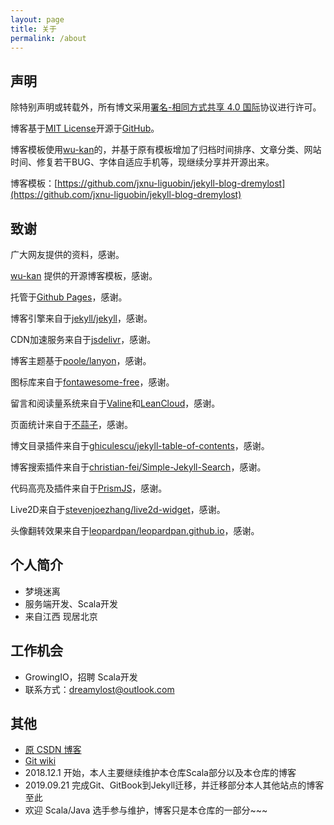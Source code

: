 ```yaml
---
layout: page
title: 关于
permalink: /about
---
```


## 声明

除特别声明或转载外，所有博文采用[署名-相同方式共享 4.0 国际](https://creativecommons.org/licenses/by-sa/4.0/deed.zh)协议进行许可。

博客基于[MIT License](https://github.com/jxnu-liguobin/cs-summary-reflection/blob/master/docs/LICENSE)开源于[GitHub](https://github.com/jxnu-liguobin/cs-summary-reflection/tree/master/docs)。

博客模板使用[wu-kan](https://wu-kan.github.io)的，并基于原有模板增加了归档时间排序、文章分类、网站时间、修复若干BUG、字体自适应手机等，现继续分享并开源出来。

博客模板：[https://github.com/jxnu-liguobin/jekyll-blog-dremylost](https://github.com/jxnu-liguobin/jekyll-blog-dremylost)

## 致谢

广大网友提供的资料，感谢。

[wu-kan](https://wu-kan.github.io) 提供的开源博客模板，感谢。

托管于[Github Pages](https://pages.github.com/)，感谢。

博客引擎来自于[jekyll/jekyll](https://github.com/jekyll/jekyll)，感谢。

CDN加速服务来自于[jsdelivr](https://www.jsdelivr.com/)，感谢。

博客主题基于[poole/lanyon](https://github.com/poole/lanyon)，感谢。

图标库来自于[<i class="fab fa-font-awesome"></i>fontawesome-free](https://fontawesome.com/)，感谢。

留言和阅读量系统来自于[Valine](https://valine.js.org/)和[LeanCloud](https://leancloud.cn/)，感谢。

页面统计来自于[不蒜子](http://busuanzi.ibruce.info/)，感谢。

博文目录插件来自于[ghiculescu/jekyll-table-of-contents](https://github.com/ghiculescu/jekyll-table-of-contents)，感谢。

博客搜索插件来自于[christian-fei/Simple-Jekyll-Search](https://github.com/christian-fei/Simple-Jekyll-Search)，感谢。

代码高亮及插件来自于[PrismJS](https://prismjs.com/)，感谢。

Live2D来自于[stevenjoezhang/live2d-widget](https://github.com/stevenjoezhang/live2d-widget)，感谢。

头像翻转效果来自于[leopardpan/leopardpan.github.io](https://github.com/leopardpan/leopardpan.github.io)，感谢。

## 个人简介

* 梦境迷离
* 服务端开发、Scala开发
* 来自江西 现居北京

## 工作机会

* GrowingIO，招聘 Scala开发
* 联系方式：dreamylost@outlook.com

## 其他

* [原 CSDN 博客](https://blog.csdn.net/qq_34446485)
* [Git wiki](https://github.com/jxnu-liguobin/cs-summary-reflection/wiki)
* 2018.12.1 开始，本人主要继续维护本仓库Scala部分以及本仓库的博客
* 2019.09.21 完成Git、GitBook到Jekyll迁移，并迁移部分本人其他站点的博客至此
* 欢迎 Scala/Java 选手参与维护，博客只是本仓库的一部分~~~
